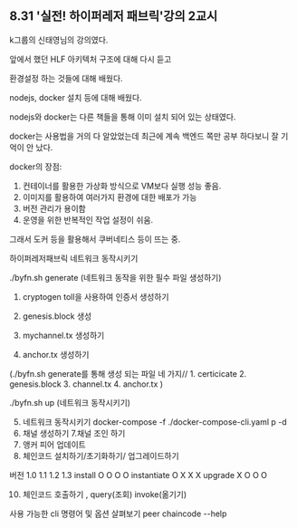 ## 8.31 '실전! 하이퍼레저 패브릭'강의 2교시

k그룹의 신태영님의 강의였다.

앞에서 했던 HLF 아키텍처 구조에 대해 다시 듣고

환경설정 하는 것들에 대해 배웠다.

nodejs, docker 설치 등에 대해 배웠다.

nodejs와 docker는 다른 책들을 통해 이미 설치 되어 있는 상태였다.

docker는 사용법을 거의 다 알았었는데 최근에 계속 백엔드 쪽만 공부 하다보니 잘 기억이 안 났다.

docker의 장점: 
1. 컨테이너를 활용한 가상화 방식으로 VM보다 실행 성능 좋음.
2. 이미지를 활용하여 여러가지 환경에 대한 배포가 가능
3. 버전 관리가 용이함
4. 운영을 위한 반복적인 작업 설정이 쉬움.

그래서 도커 등을 활용해서 쿠버네티스 등이 뜨는 중.


하이퍼레저패브릭 네트워크 동작시키기

./byfn.sh generate (네트워크 동작을 위한 필수 파일 생성하기)

1. cryptogen toll을 사용하여 인증서 생성하기 

2. genesis.block 생성

3. mychannel.tx 생성하기

4. anchor.tx 생성하기

(./byfn.sh generate를 통해 생성 되는 파일 네 가지//
    1. certicicate
    2. genesis.block
    3. channel.tx
    4. anchor.tx )
    
./byfn.sh up (네트워크 동작시키기)

 5. 네트워크 동작시키기 docker-compose -f ./docker-compose-cli.yaml p -d
 6. 채널 생성하기
 7.채널 조인 하기
 8. 앵커 피어 업데이트 
 9. 체인코드 설치하기/초기화하기/ 업그레이드하기
 
 
 버전         1.0     1.1    1.2    1.3
 install       O       O      O      O
 instantiate   O       X      X      X
 upgrade       X       O      O      O

10. 체인코드 호출하기 , query(조회) invoke(옮기기)

사용 가능한 cli 명령어 및 옵션 살펴보기   peer chaincode --help



